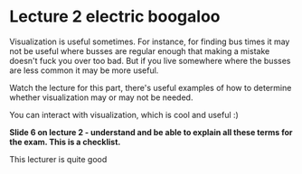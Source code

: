 # Lecture 2 electric boogaloo
Visualization is useful sometimes. For instance, for finding bus times it may not be useful where busses are regular enough that making a mistake doesn't fuck you over too bad. But if you live somewhere where the busses are less common it may be more useful.

Watch the lecture for this part, there's useful examples of how to determine whether visualization may or may not be needed.

You can interact with visualization, which is cool and useful :)

<b>Slide 6 on lecture 2 - understand and be able to explain all these terms for the exam. This is a checklist.</b>

This lecturer is quite good
